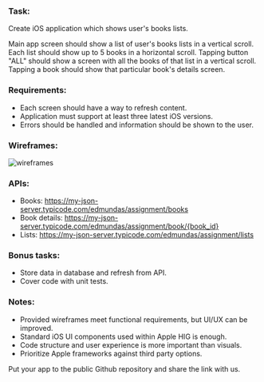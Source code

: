### Task:
Create iOS application which shows user's books lists.

Main app screen should show a list of user's books lists in a vertical scroll. Each list should show up to 5 books in a horizontal scroll. Tapping button "ALL" should show a screen with all the books of that list in a vertical scroll. Tapping a book should show that particular book's details screen.

### Requirements:
- Each screen should have a way to refresh content.
- Application must support at least three latest iOS versions.
- Errors should be handled and information should be shown to the user.

### Wireframes:
![wireframes](https://raw.githubusercontent.com/Edmundas/assignment/main/wireframes.png)

### APIs:
- Books: https://my-json-server.typicode.com/edmundas/assignment/books
- Book details: https://my-json-server.typicode.com/edmundas/assignment/book/{book_id}
- Lists: https://my-json-server.typicode.com/edmundas/assignment/lists

### Bonus tasks:
- Store data in database and refresh from API.
- Cover code with unit tests.

### Notes:
- Provided wireframes meet functional requirements, but UI/UX can be improved.
- Standard iOS UI components used within Apple HIG is enough.
- Code structure and user experience is more important than visuals.
- Prioritize Apple frameworks against third party options.


Put your app to the public Github repository and share the link with us.
